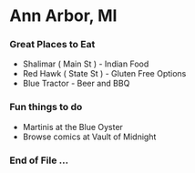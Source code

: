 # Ann Arbor, MI

### Great Places to Eat
- Shalimar ( Main St ) - Indian Food
- Red Hawk ( State St ) - Gluten Free Options
- Blue Tractor - Beer and BBQ

### Fun things to do
- Martinis at the Blue Oyster
- Browse comics at Vault of Midnight

### End of File ...
